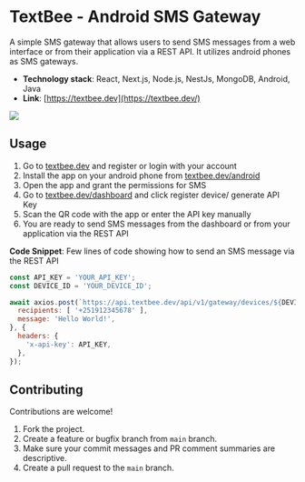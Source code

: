 # TextBee - Android SMS Gateway

A simple SMS gateway that allows users to send SMS messages from a web interface or
from their application via a REST API. It utilizes android phones as SMS gateways.

- **Technology stack**: React, Next.js, Node.js, NestJs, MongoDB, Android, Java
- **Link**: [https://textbee.dev](https://textbee.dev/)

![](https://ik.imagekit.io/vernu/textbee/texbee-landing-light.png?updatedAt=1687076964687)

## Usage

1. Go to [textbee.dev](https://textbee.dev) and register or login with your account
2. Install the app on your android phone from [textbee.dev/android](https://textbee.dev/android)
3. Open the app and grant the permissions for SMS
4. Go to [textbee.dev/dashboard](https://textbee.dev/dashboard) and click register device/ generate API Key
5. Scan the QR code with the app or enter the API key manually
6. You are ready to send SMS messages from the dashboard or from your application via the REST API

**Code Snippet**: Few lines of code showing how to send an SMS message via the REST API

```javascript
const API_KEY = 'YOUR_API_KEY';
const DEVICE_ID = 'YOUR_DEVICE_ID';

await axios.post(`https://api.textbee.dev/api/v1/gateway/devices/${DEVICE_ID}/sendSMS`, {
  recipients: [ '+251912345678' ],
  message: 'Hello World!',
}, {
  headers: {
    'x-api-key': API_KEY,
  },
});

```

## Contributing

Contributions are welcome!

1. Fork the project.
2. Create a feature or bugfix branch from `main` branch.
3. Make sure your commit messages and PR comment summaries are descriptive.
4. Create a pull request to the `main` branch.
